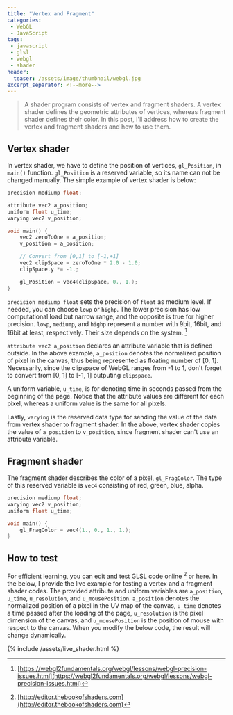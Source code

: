```yaml
---
title: "Vertex and Fragment"
categories:
 - WebGL
 - JavaScript
tags:
 - javascript
 - glsl
 - webgl
 - shader
header:
  teaser: /assets/image/thumbnail/webgl.jpg
excerpt_separator: <!--more-->
---
```


> A shader program consists of vertex and fragment shaders. A vertex shader defines the geometric attributes of vertices, whereas fragment shader defines their color. In this post, I'll address how to create the vertex and fragment shaders and how to use them.

<!--more-->

## Vertex shader
In vertex shader, we have to define the position of vertices, `gl_Position`, in `main()` function. `gl_Position` is a reserved variable, so its name can not be changed manually. The simple example of vertex shader is below:
```c
precision mediump float;

attribute vec2 a_position;
uniform float u_time;
varying vec2 v_position;

void main() {
    vec2 zeroToOne = a_position;
    v_position = a_position;

    // Convert from [0,1] to [-1,+1]
    vec2 clipSpace = zeroToOne * 2.0 - 1.0;
    clipSpace.y *= -1.;

    gl_Position = vec4(clipSpace, 0., 1.);
}
```
`precision mediump float` sets the precision of `float` as medium level. If needed, you can choose `lowp` or `highp`. The lower precision has low computational load but narrow range, and the opposite is true for higher precision. `lowp`, `mediump`, and `highp` represent a number with 9bit, 16bit, and 16bit at least, respectively. Their size depends on the system. [^precision]

`attribute vec2 a_position` declares an attribute variable that is defined outside. In the above example, `a_position` denotes the normalized position of pixel in the canvas, thus being represented as floating number of [0, 1]. Necessarily, since the clipspace of WebGL ranges from -1 to 1, don't forget to convert from [0, 1] to [-1, 1] outputing `clipspace`.

A uniform variable, `u_time`, is for denoting time in seconds passed from the beginning of the page. Notice that the attribute values are different for each pixel, whereas a uniform value is the same for all pixels. 

Lastly, `varying` is the reserved data type for sending the value of the data from vertex shader to fragment shader. In the above, vertex shader copies the value of `a_position` to `v_position`, since fragment shader can't use an attribute variable. 

## Fragment shader
The fragment shader describes the color of a pixel, `gl_FragColor`. The type of this reserved variable is `vec4` consisting of red, green, blue, alpha. 
```c
precision mediump float;
varying vec2 v_position;
uniform float u_time;

void main() {
    gl_FragColor = vec4(1., 0., 1., 1.);
}
```

## How to test
For efficient learning, you can edit and test GLSL code online [^editor] or here. In the below, I provide the live example for testing a vertex and a fragment shader codes. The provided attribute and uniform variables are `a_position`, `u_time`, `u_resolution`, and `u_mousePosition`. `a_position` denotes the normalized position of a pixel in the UV map of the canvas, `u_time` denotes a time passed after the loading of the page, `u_resolution` is the pixel dimension of the canvas, and `u_mousePosition` is the position of mouse with respect to the canvas. When you modify the below code, the result will change dynamically. 

{% include /assets/live_shader.html %}

[^editor]: [http://editor.thebookofshaders.com](http://editor.thebookofshaders.com)
[^precision]: [https://webgl2fundamentals.org/webgl/lessons/webgl-precision-issues.html](https://webgl2fundamentals.org/webgl/lessons/webgl-precision-issues.html)